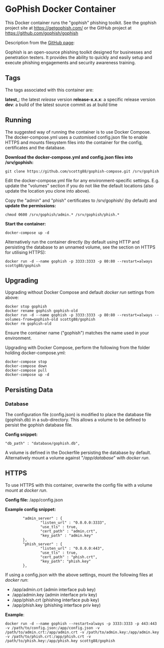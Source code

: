 # GoPhish Docker Container
This Docker container runs the "gophish" phishing toolkit.
See the gophish project site at https://getgophish.com/ or the GitHub project at https://github.com/gophish/gophish

Description from the [GitHub page](https://github.com/gophish/gophish):

Gophish is an open-source phishing toolkit designed for businesses and penetration testers. It provides the ability to quickly and easily setup and execute phishing engagements and security awareness training.

## Tags
The tags associated with this container are:

__latest___: the latest _release_ version
__release-x.x.x__: a specific release version
__dev__: a build of the latest source commit as at build time

## Running
The suggested way of running the container is to use Docker Compose. The docker-compose.yml uses a customised config.json file to enable HTTPS and mounts filesystem files into the container for the config, certificates and the database.

__Download the docker-compose.yml and config.json files into /srv/gophish:__
```
git clone https://github.com/scottg88/gophish-compose.git /srv/gophish
```

Edit the docker-compose.yml file for any environment-specific settings. E.g. update the "volumes" section if you do not like the default locations (also update the location you clone into above).

Copy the "admin" and "phish" certificates to /srv/gophish/ (by default) and __update the permissions:__
```
chmod 0600 /srv/gophish/admin.* /srv/gophish/phish.*
```

__Start the container:__
```
docker-compose up -d
```

Alternatively run the container directly (by default using HTTP and persisting the database to an unnamed volume, see the section on HTTPS for utilising HTTPS):
```
docker run -d --name gophish -p 3333:3333 -p 80:80 --restart=always scottg88/gophish
```

## Upgrading
Upgrading without Docker Compose and default _docker run_ settings from above:

```
docker stop gophish
docker rename gophish gophish-old
docker run -d --name gophish -p 3333:3333 -p 80:80 --restart=always --volumes-from=gophish-old scottg88/gophish
docker rm gophish-old
```

Ensure the container name ("gophish") matches the name used in your environment.

Upgrading with Docker Compose, perform the following from the folder holding docker-compose.yml:

```
docker-compose stop
docker-compose down
docker-compose pull
docker-compose up -d
```
## Persisting Data
### Database
The configuration file (config.json) is modified to place the database file (gophish.db) in a sub-directory. This allows a volume to be defined to persist the gophish database file.

__Config snippet:__
```
"db_path" : "database/gophish.db",
```

A volume is defined in the Dockerfile persisting the database by default. Alternatively mount a volume against "_/app/database_" with _docker run_.

## HTTPS
To use HTTPS with this container, overwrite the config file with a volume mount at _docker run_.

__Config file:__ /app/config.json

__Example config snippet:__
```
        "admin_server" : {
                "listen_url" : "0.0.0.0:3333",
                "use_tls" : true,
                "cert_path" : "admin.crt",
                "key_path" : "admin.key"
        },
        "phish_server" : {
                "listen_url" : "0.0.0.0:443",
                "use_tls" : true,
                "cert_path" : "phish.crt",
                "key_path": "phish.key"
        },
```

If using a config.json with the above settings, mount the following files at _docker run_:

- /app/admin.crt (admin interface pub key)
- /app/admin.key (admin interface priv key)
- /app/phish.crt (phishing interface pub key)
- /app/phish.key (phishing interface priv key)

__Example__:
```
docker run -d --name gophish --restart=always -p 3333:3333 -p 443:443 -v /path/to/config.json:/app/config.json -v /path/to/admin.crt:/app/admin.crt -v /path/to/admin.key:/app/admin.key -v /path/to/phish.crt:/app/phish.crt -v /path/to/phish.key:/app/phish.key scottg88/gophish
```


